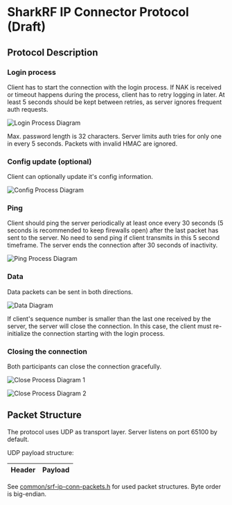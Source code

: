 # SharkRF IP Connector Protocol (Draft)

## Protocol Description

### Login process

Client has to start the connection with the login process. If NAK is received or timeout happens during the process, client has to retry logging in later. At least 5 seconds should be kept between retries, as server ignores frequent auth requests.

<!--
Client->Server: Login
Server->Client: Token
Note left of Client: Token is used to generate HMAC
Client->Server: Auth
Note right of Server: If authorized,\nthe server replies with ACK,\notherwise NAK
Server->Client: ACK
Note over Client: Client is now logged in.
-->
![Login Process Diagram](https://cdn.rawgit.com/sharkrf/srf-ip-conn/master/img/login.svg)

Max. password length is 32 characters. Server limits auth tries for only one in every 5 seconds. Packets with invalid HMAC are ignored.

### Config update (optional)

Client can optionally update it's config information.

<!--
Client->Server: Config
Server->Client: ACK
-->
![Config Process Diagram](https://cdn.rawgit.com/sharkrf/srf-ip-conn/master/img/config.svg)

### Ping

Client should ping the server periodically at least once every 30 seconds (5 seconds is recommended to keep firewalls open) after the last packet has sent to the server. No need to send ping if client transmits in this 5 second timeframe. The server ends the connection after 30 seconds of inactivity.

<!---
Client->Server: Ping
Server->Client: Pong
-->
![Ping Process Diagram](https://cdn.rawgit.com/sharkrf/srf-ip-conn/master/img/ping.svg)

### Data

Data packets can be sent in both directions.

<!--
Client->Server: Data
Client->Server: Data
Server->Client: Data
Client->Server: Data
Server->Client: Data
-->
![Data Diagram](https://cdn.rawgit.com/sharkrf/srf-ip-conn/master/img/data.svg)

If client's sequence number is smaller than the last one received by the server, the server will close the connection. In this case, the client must re-initialize the connection starting with the login process.

### Closing the connection

Both participants can close the connection gracefully.

<!--
Client->Server: Close
Server->Client: ACK
-->
![Close Process Diagram 1](https://cdn.rawgit.com/sharkrf/srf-ip-conn/master/img/close-client.svg)
<!--
Server->Client: Close
-->
![Close Process Diagram 2](https://cdn.rawgit.com/sharkrf/srf-ip-conn/master/img/close-server.svg)

## Packet Structure

The protocol uses UDP as transport layer. Server listens on port 65100 by default.

UDP payload structure:

Header | Payload
--- | ---

See [common/srf-ip-conn-packets.h](https://github.com/sharkrf/srf-ip-conn/blob/master/common/srf-ip-conn-packets.h) for used packet structures. Byte order is big-endian.
